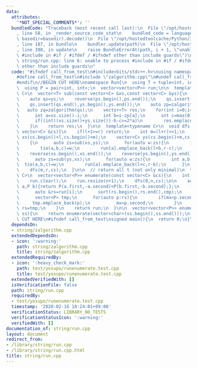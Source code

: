 ```yaml
---
data:
  attributes:
    '*NOT_SPECIAL_COMMENTS*': ''
  bundledCode: "Traceback (most recent call last):\n  File \"/opt/hostedtoolcache/Python/3.8.5/x64/lib/python3.8/site-packages/onlinejudge_verify/documentation/build.py\"\
    , line 58, in _render_source_code_stat\n    bundled_code = language.bundle(stat.path,\
    \ basedir=basedir).decode()\n  File \"/opt/hostedtoolcache/Python/3.8.5/x64/lib/python3.8/site-packages/onlinejudge_verify/languages/cplusplus.py\"\
    , line 187, in bundle\n    bundler.update(path)\n  File \"/opt/hostedtoolcache/Python/3.8.5/x64/lib/python3.8/site-packages/onlinejudge_verify/languages/cplusplus_bundle.py\"\
    , line 398, in update\n    raise BundleErrorAt(path, i + 1, \"unable to process\
    \ #include in #if / #ifdef / #ifndef other than include guards\")\nonlinejudge_verify.languages.cplusplus_bundle.BundleErrorAt:\
    \ string/run.cpp: line 6: unable to process #include in #if / #ifdef / #ifndef\
    \ other than include guards\n"
  code: "#ifndef call_from_test\n#include<bits/stdc++.h>\nusing namespace std;\n\n\
    #define call_from_test\n#include \"zalgorithm.cpp\"\n#undef call_from_test\n\n\
    #endif\n//BEGIN CUT HERE\nnamespace Run{\n  using T = tuple<int, int, int>;\n\
    \  using P = pair<int, int>;\n  vector<vector<P>> run;\n\n  template<typename\
    \ C>\n  vector<T> sub(const vector<C> &xs,const vector<C> &ys){\n    auto ps=xs;\n\
    \    auto qs=ys;\n    reverse(ps.begin(),ps.end());\n    qs.insert(qs.end(),xs.begin(),xs.end());\n\
    \    qs.insert(qs.end(),ys.begin(),ys.end());\n    auto zp=zalgorithm(ps);\n \
    \   auto zq=zalgorithm(qs);\n    vector<T> res;\n    for(int i=0;i<(int)xs.size();i++){\n\
    \      int a=xs.size()-i;\n      int b=i-zp[a];\n      int c=max(0,(int)ys.size()-zq[ys.size()+i]);\n\
    \      if((int)(xs.size()+ys.size())-b-c>=2*a)\n        res.emplace_back(a,b,c);\n\
    \    }\n    return res;\n  }\n\n  template<typename C>\n  void dfs(int l,int r,const\
    \ vector<C> &cs){\n    if(l+1>=r) return;\n    int m=(l+r)>>1;\n    vector<C>\
    \ xs(cs.begin()+l,cs.begin()+m);\n    vector<C> ys(cs.begin()+m,cs.begin()+r);\n\
    \    {\n      auto zs=sub(xs,ys);\n      for(auto w:zs){\n        int a,b,c;\n\
    \        tie(a,b,c)=w;\n        run[a].emplace_back(l+b,r-c);\n      }\n    }\n\
    \    reverse(xs.begin(),xs.end());\n    reverse(ys.begin(),ys.end());\n    {\n\
    \      auto zs=sub(ys,xs);\n      for(auto w:zs){\n        int a,b,c;\n      \
    \  tie(a,b,c)=w;\n        run[a].emplace_back(l+c,r-b);\n      }\n    }\n    dfs(l,m,cs);\n\
    \    dfs(m,r,cs);\n  }\n\n  // return all t (not only minimal)\n  template<typename\
    \ C>\n  vector<vector<P>> enumerate(const vector<C> &cs){\n    int n=cs.size();\n\
    \    run.clear();\n    run.resize(n+1);\n    dfs(0,n,cs);\n\n    auto cmp=[&](P\
    \ a,P b){return P(a.first,-a.second)<P(b.first,-b.second);};\n    for(int i=1;i<=n;i++){\n\
    \      auto &rs=run[i];\n      sort(rs.begin(),rs.end(),cmp);\n      int mx=-1;\n\
    \      vector<P> tmp;\n      for(auto p:rs){\n        if(mx<p.second){\n     \
    \     tmp.emplace_back(p);\n          mx=p.second;\n        }\n      }\n     \
    \ rs=tmp;\n    }\n    return run;\n  }\n\n  vector<vector<P>> enumerate(string\
    \ ss){\n    return enumerate(vector<char>(ss.begin(),ss.end()));\n  }\n};\n//END\
    \ CUT HERE\n#ifndef call_from_test\nsigned main(){\n  return 0;\n}\n#endif\n"
  dependsOn:
  - string/zalgorithm.cpp
  extendedDependsOn:
  - icon: ':warning:'
    path: string/zalgorithm.cpp
    title: string/zalgorithm.cpp
  extendedRequiredBy:
  - icon: ':heavy_check_mark:'
    path: test/yosupo/runenumerate.test.cpp
    title: test/yosupo/runenumerate.test.cpp
  extendedVerifiedWith: []
  isVerificationFile: false
  path: string/run.cpp
  requiredBy:
  - test/yosupo/runenumerate.test.cpp
  timestamp: '2020-02-16 18:24:01+09:00'
  verificationStatus: LIBRARY_NO_TESTS
  verificationStatusIcon: ':warning:'
  verifiedWith: []
documentation_of: string/run.cpp
layout: document
redirect_from:
- /library/string/run.cpp
- /library/string/run.cpp.html
title: string/run.cpp
---
```

